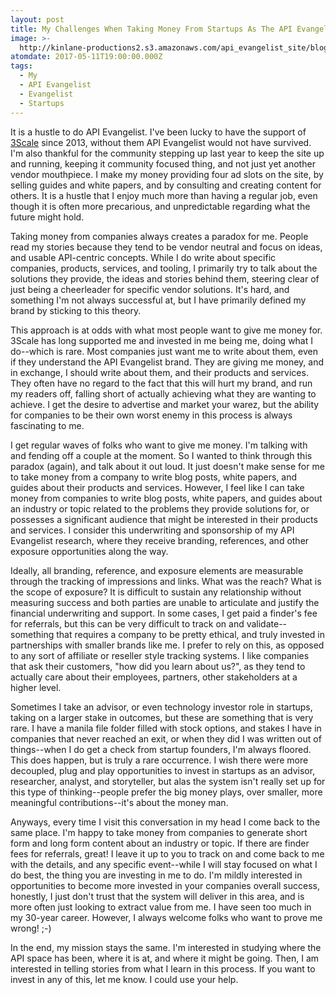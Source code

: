 ```yaml
---
layout: post
title: My Challenges When Taking Money From Startups As The API Evangelist
image: >-
  http://kinlane-productions2.s3.amazonaws.com/api_evangelist_site/blog/desert_dragon_light_dali.jpg
atomdate: 2017-05-11T19:00:00.000Z
tags:
  - My
  - API Evangelist
  - Evangelist
  - Startups
---
```

It is a hustle to do API Evangelist. I've been lucky to have the support of [3Scale](http://3scale.net) since 2013, without them API Evangelist would not have survived. I'm also thankful for the community stepping up last year to keep the site up and running, keeping it community focused thing, and not just yet another vendor mouthpiece. I make my money providing four ad slots on the site, by selling guides and white papers, and by consulting and creating content for others. It is a hustle that I enjoy much more than having a regular job, even though it is often more precarious, and unpredictable regarding what the future might hold.

Taking money from companies always creates a paradox for me. People read my stories because they tend to be vendor neutral and focus on ideas, and usable API-centric concepts. While I do write about specific companies, products, services, and tooling, I primarily try to talk about the solutions they provide, the ideas and stories behind them, steering clear of just being a cheerleader for specific vendor solutions. It's hard, and something I'm not always successful at, but I have primarily defined my brand by sticking to this theory.

This approach is at odds with what most people want to give me money for. 3Scale has long supported me and invested in me being me, doing what I do--which is rare. Most companies just want me to write about them, even if they understand the API Evangelist brand. They are giving me money, and in exchange, I should write about them, and their products and services. They often have no regard to the fact that this will hurt my brand, and run my readers off, falling short of actually achieving what they are wanting to achieve. I get the desire to advertise and market your warez, but the ability for companies to be their own worst enemy in this process is always fascinating to me.

I get regular waves of folks who want to give me money. I'm talking with and fending off a couple at the moment. So I wanted to think through this paradox (again), and talk about it out loud. It just doesn't make sense for me to take money from a company to write blog posts, white papers, and guides about their products and services. However, I feel like I can take money from companies to write blog posts, white papers, and guides about an industry or topic related to the problems they provide solutions for, or possesses a significant audience that might be interested in their products and services. I consider this underwriting and sponsorship of my API Evangelist research, where they receive branding, references, and other exposure opportunities along the way.

Ideally, all branding, reference, and exposure elements are measurable through the tracking of impressions and links. What was the reach? What is the scope of exposure? It is difficult to sustain any relationship without measuring success and both parties are unable to articulate and justify the financial underwriting and support. In some cases, I get paid a finder's fee for referrals, but this can be very difficult to track on and validate--something that requires a company to be pretty ethical, and truly invested in partnerships with smaller brands like me. I prefer to rely on this, as opposed to any sort of affiliate or reseller style tracking systems. I like companies that ask their customers, "how did you learn about us?", as they tend to actually care about their employees, partners, other stakeholders at a higher level.

Sometimes I take an advisor, or even technology investor role in startups, taking on a larger stake in outcomes, but these are something that is very rare. I have a manila file folder filled with stock options, and stakes I have in companies that never reached an exit, or when they did I was written out of things--when I do get a check from startup founders, I'm always floored. This does happen, but is truly a rare occurrence. I wish there were more decoupled, plug and play opportunities to invest in startups as an advisor, researcher, analyst, and storyteller, but alas the system isn't really set up for this type of thinking--people prefer the big money plays, over smaller, more meaningful contributions--it's about the money man.

Anyways, every time I visit this conversation in my head I come back to the same place. I'm happy to take money from companies to generate short form and long form content about an industry or topic. If there are finder fees for referrals, great! I leave it up to you to track on and come back to me with the details, and any specific event--while I will stay focused on what I do best, the thing you are investing in me to do. I'm mildly interested in opportunities to become more invested in your companies overall success, honestly, I just don't trust that the system will deliver in this area, and is more often just looking to extract value from me. I have seen too much in my 30-year career. However, I always welcome folks who want to prove me wrong! ;-)

In the end, my mission stays the same. I'm interested in studying where the API space has been, where it is at, and where it might be going. Then, I am interested in telling stories from what I learn in this process. If you want to invest in any of this, let me know. I could use your help.